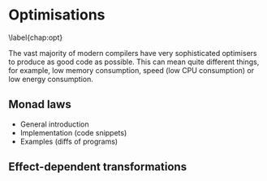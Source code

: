 # Optimisations
\label{chap:opt}

The vast majority of modern compilers have very sophisticated optimisers to
produce as good code as possible. This can mean quite different things, for
example, low memory consumption, speed (low CPU consumption) or low energy
consumption.

## Monad laws

* General introduction
* Implementation (code snippets)
* Examples (diffs of programs)

## Effect-dependent transformations

